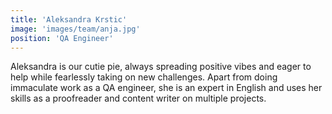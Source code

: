 ```yaml
---
title: 'Aleksandra Krstic'
image: 'images/team/anja.jpg'
position: 'QA Engineer'
---
```


Aleksandra is our cutie pie, always spreading positive vibes and eager to help while fearlessly taking on new challenges. Apart from doing immaculate work as a QA engineer, she is an expert in English and uses her skills as a proofreader and content writer on multiple projects.
